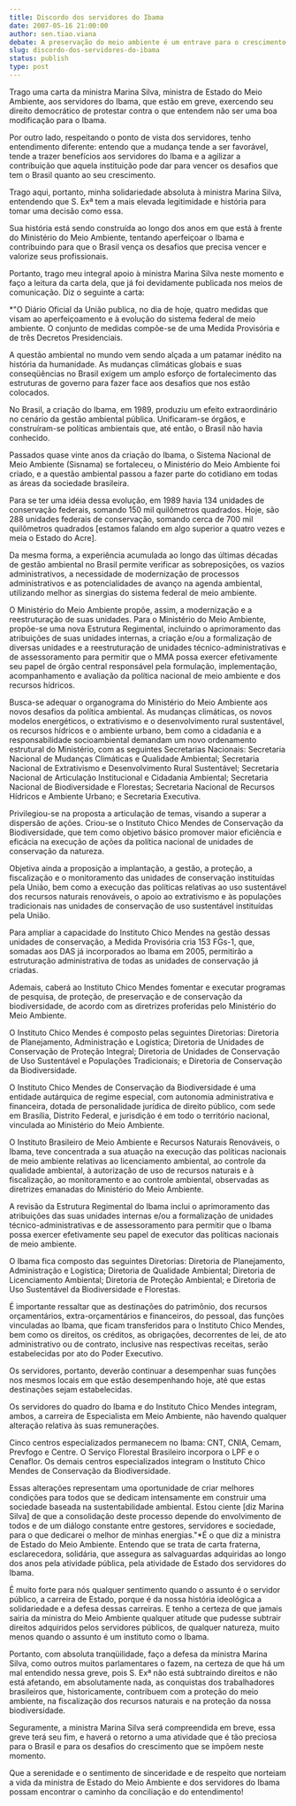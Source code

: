 ```yaml
---
title: Discordo dos servidores do Ibama
date: 2007-05-16 21:00:00
author: sen.tiao.viana
debate: A preservação do meio ambiente é um entrave para o crescimento da economia mundial?
slug: discordo-dos-servidores-do-ibama
status: publish 
type: post
---
```


  
Trago uma carta da ministra Marina Silva, ministra de Estado do Meio Ambiente, aos servidores do Ibama, que estão em greve, exercendo seu direito democrático de protestar contra o que entendem não ser uma boa modificação para o Ibama.  
  
Por outro lado, respeitando o ponto de vista dos servidores, tenho entendimento diferente: entendo que a mudança tende a ser favorável, tende a trazer benefícios aos servidores do Ibama e a agilizar a contribuição que aquela instituição pode dar para vencer os desafios que tem o Brasil quanto ao seu crescimento.  
  
Trago aqui, portanto, minha solidariedade absoluta à ministra Marina Silva, entendendo que S. Exª tem a mais elevada legitimidade e história para tomar uma decisão como essa.  
  
Sua história está sendo construída ao longo dos anos em que está à frente do Ministério do Meio Ambiente, tentando aperfeiçoar o Ibama e contribuindo para que o Brasil vença os desafios que precisa vencer e valorize seus profissionais.  
  
Portanto, trago meu integral apoio à ministra Marina Silva neste momento e faço a leitura da carta dela, que já foi devidamente publicada nos meios de comunicação. Diz o seguinte a carta:  
  
*"O Diário Oficial da União publica, no dia de hoje, quatro medidas que visam ao aperfeiçoamento e à evolução do sistema federal de meio ambiente. O conjunto de medidas compõe-se de uma Medida Provisória e de três Decretos Presidenciais.  
  
A questão ambiental no mundo vem sendo alçada a um patamar inédito na história da humanidade. As mudanças climáticas globais e suas conseqüências no Brasil exigem um amplo esforço de fortalecimento das estruturas de governo para fazer face aos desafios que nos estão colocados.  
  
No Brasil, a criação do Ibama, em 1989, produziu um efeito extraordinário no cenário da gestão ambiental pública. Unificaram-se órgãos, e construíram-se políticas ambientais que, até então, o Brasil não havia conhecido.   
  
Passados quase vinte anos da criação do Ibama, o Sistema Nacional de Meio Ambiente (Sisnama) se fortaleceu, o Ministério do Meio Ambiente foi criado, e a questão ambiental passou a fazer parte do cotidiano em todas as áreas da sociedade brasileira.  
  
Para se ter uma idéia dessa evolução, em 1989 havia 134 unidades de conservação federais, somando 150 mil quilômetros quadrados. Hoje, são 288 unidades federais de conservação, somando cerca de 700 mil quilômetros quadrados [estamos falando em algo superior a quatro vezes e meia o Estado do Acre].  
  
Da mesma forma, a experiência acumulada ao longo das últimas décadas de gestão ambiental no Brasil permite verificar as sobreposições, os vazios administrativos, a necessidade de modernização de processos administrativos e as potencialidades de avanço na agenda ambiental, utilizando melhor as sinergias do sistema federal de meio ambiente.  
  
O Ministério do Meio Ambiente propõe, assim, a modernização e a reestruturação de suas unidades. Para o Ministério do Meio Ambiente, propõe-se uma nova Estrutura Regimental, incluindo o aprimoramento das atribuições de suas unidades internas, a criação e/ou a formalização de diversas unidades e a reestruturação de unidades técnico-administrativas e de assessoramento para permitir que o MMA possa exercer efetivamente seu papel de órgão central responsável pela formulação, implementação, acompanhamento e avaliação da política nacional de meio ambiente e dos recursos hídricos.  
  
Busca-se adequar o organograma do Ministério do Meio Ambiente aos novos desafios da política ambiental. As mudanças climáticas, os novos modelos energéticos, o extrativismo e o desenvolvimento rural sustentável, os recursos hídricos e o ambiente urbano, bem como a cidadania e a responsabilidade socioambiental demandam um novo ordenamento estrutural do Ministério, com as seguintes Secretarias Nacionais: Secretaria Nacional de Mudanças Climáticas e Qualidade Ambiental; Secretaria Nacional de Extrativismo e Desenvolvimento Rural Sustentável; Secretaria Nacional de Articulação Institucional e Cidadania Ambiental; Secretaria Nacional de Biodiversidade e Florestas; Secretaria Nacional de Recursos Hídricos e Ambiente Urbano; e Secretaria Executiva.  
  
Privilegiou-se na proposta a articulação de temas, visando a superar a dispersão de ações. Criou-se o Instituto Chico Mendes de Conservação da Biodiversidade, que tem como objetivo básico promover maior eficiência e eficácia na execução de ações da política nacional de unidades de conservação da natureza.   
  
Objetiva ainda a proposição a implantação, a gestão, a proteção, a fiscalização e o monitoramento das unidades de conservação instituídas pela União, bem como a execução das políticas relativas ao uso sustentável dos recursos naturais renováveis, o apoio ao extrativismo e às populações tradicionais nas unidades de conservação de uso sustentável instituídas pela União.   
  
Para ampliar a capacidade do Instituto Chico Mendes na gestão dessas unidades de conservação, a Medida Provisória cria 153 FGs-1, que, somadas aos DAS já incorporados ao Ibama em 2005, permitirão a estruturação administrativa de todas as unidades de conservação já criadas.  
  
Ademais, caberá ao Instituto Chico Mendes fomentar e executar programas de pesquisa, de proteção, de preservação e de conservação da biodiversidade, de acordo com as diretrizes proferidas pelo Ministério do Meio Ambiente.  
  
O Instituto Chico Mendes é composto pelas seguintes Diretorias: Diretoria de Planejamento, Administração e Logística; Diretoria de Unidades de Conservação de Proteção Integral; Diretoria de Unidades de Conservação de Uso Sustentável e Populações Tradicionais; e Diretoria de Conservação da Biodiversidade.  
  
O Instituto Chico Mendes de Conservação da Biodiversidade é uma entidade autárquica de regime especial, com autonomia administrativa e financeira, dotada de personalidade jurídica de direito público, com sede em Brasília, Distrito Federal, e jurisdição é em todo o território nacional, vinculada ao Ministério do Meio Ambiente.  
  
O Instituto Brasileiro de Meio Ambiente e Recursos Naturais Renováveis, o Ibama, teve concentrada a sua atuação na execução das políticas nacionais de meio ambiente relativas ao licenciamento ambiental, ao controle da qualidade ambiental, à autorização de uso de recursos naturais e à fiscalização, ao monitoramento e ao controle ambiental, observadas as diretrizes emanadas do Ministério do Meio Ambiente.  
  
A revisão da Estrutura Regimental do Ibama inclui o aprimoramento das atribuições das suas unidades internas e/ou a formalização de unidades técnico-administrativas e de assessoramento para permitir que o Ibama possa exercer efetivamente seu papel de executor das políticas nacionais de meio ambiente.  
  
O Ibama fica composto das seguintes Diretorias: Diretoria de Planejamento, Administração e Logística; Diretoria de Qualidade Ambiental; Diretoria de Licenciamento Ambiental; Diretoria de Proteção Ambiental; e Diretoria de Uso Sustentável da Biodiversidade e Florestas.  
  
É importante ressaltar que as destinações do patrimônio, dos recursos orçamentários, extra-orçamentários e financeiros, do pessoal, das funções vinculadas ao Ibama, que ficam transferidos para o Instituto Chico Mendes, bem como os direitos, os créditos, as obrigações, decorrentes de lei, de ato administrativo ou de contrato, inclusive nas respectivas receitas, serão estabelecidas por ato do Poder Executivo.   
  
Os servidores, portanto, deverão continuar a desempenhar suas funções nos mesmos locais em que estão desempenhando hoje, até que estas destinações sejam estabelecidas.  
  
Os servidores do quadro do Ibama e do Instituto Chico Mendes integram, ambos, a carreira de Especialista em Meio Ambiente, não havendo qualquer alteração relativa às suas remunerações.  
  
Cinco centros especializados permanecem no Ibama: CNT, CNIA, Cemam, Prevfogo e Centre. O Serviço Florestal Brasileiro incorpora o LPF e o Cenaflor. Os demais centros especializados integram o Instituto Chico Mendes de Conservação da Biodiversidade.  
  
Essas alterações representam uma oportunidade de criar melhores condições para todos que se dedicam intensamente em construir uma sociedade baseada na sustentabilidade ambiental. Estou ciente [diz Marina Silva] de que a consolidação deste processo depende do envolvimento de todos e de um diálogo constante entre gestores, servidores e sociedade, para o que dedicarei o melhor de minhas energias."*É o que diz a ministra de Estado do Meio Ambiente. Entendo que se trata de carta fraterna, esclarecedora, solidária, que assegura as salvaguardas adquiridas ao longo dos anos pela atividade pública, pela atividade de Estado dos servidores do Ibama.  
  
É muito forte para nós qualquer sentimento quando o assunto é o servidor público, a carreira de Estado, porque é da nossa história ideológica a solidariedade e a defesa dessas carreiras. E tenho a certeza de que jamais sairia da ministra do Meio Ambiente qualquer atitude que pudesse subtrair direitos adquiridos pelos servidores públicos, de qualquer natureza, muito menos quando o assunto é um instituto como o Ibama.  
  
Portanto, com absoluta tranqüilidade, faço a defesa da ministra Marina Silva, como outros muitos parlamentares o fazem, na certeza de que há um mal entendido nessa greve, pois S. Exª não está subtraindo direitos e não está afetando, em absolutamente nada, as conquistas dos trabalhadores brasileiros que, historicamente, contribuem com a proteção do meio ambiente, na fiscalização dos recursos naturais e na proteção da nossa biodiversidade.  
  
Seguramente, a ministra Marina Silva será compreendida em breve, essa greve terá seu fim, e haverá o retorno a uma atividade que é tão preciosa para o Brasil e para os desafios do crescimento que se impõem neste momento.  
  
Que a serenidade e o sentimento de sinceridade e de respeito que norteiam a vida da ministra de Estado do Meio Ambiente e dos servidores do Ibama possam encontrar o caminho da conciliação e do entendimento!
